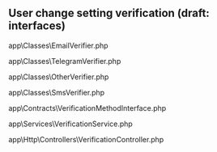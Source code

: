 ## User change setting verification (draft: interfaces)
app\Classes\EmailVerifier.php

app\Classes\TelegramVerifier.php

app\Classes\OtherVerifier.php

app\Classes\SmsVerifier.php

app\Contracts\VerificationMethodInterface.php

app\Services\VerificationService.php

app\Http\Controllers\VerificationController.php

